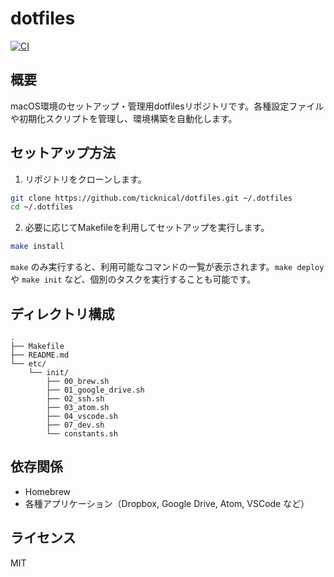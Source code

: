 # dotfiles

[![CI](https://github.com/ticknical/dotfiles/actions/workflows/test.yml/badge.svg)](https://github.com/ticknical/dotfiles/actions/workflows/test.yml)

## 概要
macOS環境のセットアップ・管理用dotfilesリポジトリです。各種設定ファイルや初期化スクリプトを管理し、環境構築を自動化します。

## セットアップ方法
1. リポジトリをクローンします。
```sh
git clone https://github.com/ticknical/dotfiles.git ~/.dotfiles
cd ~/.dotfiles
```

2. 必要に応じてMakefileを利用してセットアップを実行します。
```sh
make install
```

`make` のみ実行すると、利用可能なコマンドの一覧が表示されます。`make deploy` や `make init` など、個別のタスクを実行することも可能です。

## ディレクトリ構成
```
.
├── Makefile
├── README.md
└── etc/
    └── init/
        ├── 00_brew.sh
        ├── 01_google_drive.sh
        ├── 02_ssh.sh
        ├── 03_atom.sh
        ├── 04_vscode.sh
        ├── 07_dev.sh
        └── constants.sh
```

## 依存関係
- Homebrew
- 各種アプリケーション（Dropbox, Google Drive, Atom, VSCode など）

## ライセンス
MIT
